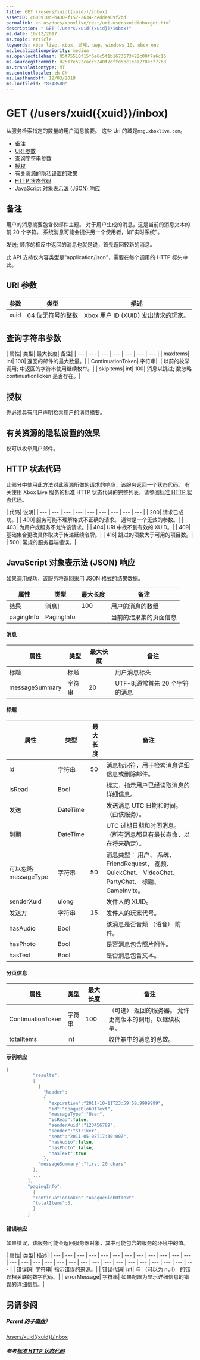 ```yaml
---
title: GET (/users/xuid({xuid})/inbox)
assetID: c603910d-b430-f157-2634-ceddea89f2bd
permalink: en-us/docs/xboxlive/rest/uri-usersxuidinboxget.html
description: " GET (/users/xuid({xuid})/inbox)"
ms.date: 10/12/2017
ms.topic: article
keywords: xbox live, xbox, 游戏, uwp, windows 10, xbox one
ms.localizationpriority: medium
ms.openlocfilehash: 05f75510f15f6e6c5f1b1673673428c00f7a6c16
ms.sourcegitcommit: d2517e522cacc5240f7dffd5bc1eaa278e3f7768
ms.translationtype: MT
ms.contentlocale: zh-CN
ms.lasthandoff: 12/03/2018
ms.locfileid: "8348500"
---
```

# <a name="get-usersxuidxuidinbox"></a>GET (/users/xuid({xuid})/inbox)
从服务检索指定的数量的用户消息摘要。
这些 Uri 的域是`msg.xboxlive.com`。

  * [备注](#ID4EV)
  * [URI 参数](#ID4EEB)
  * [查询字符串参数](#ID4EIC)
  * [授权](#ID4EGE)
  * [有关资源的隐私设置的效果](#ID4ETE)
  * [HTTP 状态代码](#ID4E5E)
  * [JavaScript 对象表示法 (JSON) 响应](#ID4EMH)

<a id="ID4EV"></a>


## <a name="remarks"></a>备注

用户的消息摘要包含仅邮件主题。 对于用户生成的消息，这是当前的消息文本的前 20 个字符。 系统消息可能会提供另一个使用者，如"实时系统"。

发送; 顺序的相反中返回的消息也就是说，首先返回较新的消息。

此 API 支持仅内容类型是"application/json"，需要在每个调用的 HTTP 标头中此。

<a id="ID4EEB"></a>


## <a name="uri-parameters"></a>URI 参数

| 参数| 类型| 描述|
| --- | --- | --- |
| xuid| 64 位无符号的整数| Xbox 用户 ID (XUID) 发出请求的玩家。|

<a id="ID4EIC"></a>


## <a name="query-string-parameters"></a>查询字符串参数

| 属性| 类型| 最大长度| 备注|
| --- | --- | --- | --- | --- | --- | --- |
| maxItems| int| 100| 返回的邮件的最大数量。|
| ContinuationToken| 字符串|  | 以前的枚举调用; 中返回的字符串使用继续枚举。|
| skipItems| int| 100| 消息以跳过; 数忽略 continuationToken 是否存在。|

<a id="ID4EGE"></a>


## <a name="authorization"></a>授权

你必须具有用户声明检索用户的消息摘要。

<a id="ID4ETE"></a>


## <a name="effect-of-privacy-settings-on-resource"></a>有关资源的隐私设置的效果

仅可以枚举用户邮件。

<a id="ID4E5E"></a>


## <a name="http-status-codes"></a>HTTP 状态代码

此部分中使用此方法对此资源所做的请求的响应，该服务返回一个状态代码。 有关使用 Xbox Live 服务的标准 HTTP 状态代码的完整列表，请参阅[标准 HTTP 状态代码](../../additional/httpstatuscodes.md)。

| 代码| 说明|
| --- | --- | --- | --- | --- | --- | --- | --- | --- |
| 200| 请求已成功。|
| 400| 服务可能不理解格式不正确的请求。 通常是一个无效的参数。|
| 403| 为用户或服务不允许该请求。|
| 404| URI 中找不到有效的 XUID。|
| 409| 基础集合更改具体取决于传递延续令牌。|
| 416| 跳过的项数大于可用的项目数。|
| 500| 常规的服务器端错误。|

<a id="ID4EMH"></a>


## <a name="javascript-object-notation-json-response"></a>JavaScript 对象表示法 (JSON) 响应

如果调用成功，该服务将返回采用 JSON 格式的结果数据。

| 属性| 类型| 最大长度| 备注|
| --- | --- | --- | --- |
| 结果| 消息]| 100| 用户的消息的数组|
| pagingInfo| PagingInfo|  | 当前的结果集的页面信息|

#### <a name="message"></a>消息

| 属性| 类型| 最大长度| 备注|
| --- | --- | --- | --- |
| 标题| 标题|  | 用户消息标头|
| messageSummary| 字符串| 20| UTF-8;通常首先 20 个字符的消息|

#### <a name="header"></a>标题

| 属性| 类型| 最大长度| 备注|
| --- | --- | --- | --- |
| id| 字符串| 50| 消息标识符，用于检索消息详细信息或删除邮件。|
| isRead| Bool|  | 标志，指示用户已经读取消息的详细信息。|
| 发送| DateTime|  | 发送消息 UTC 日期和时间。 （由该服务）。|
| 到期| DateTime|  | UTC 过期日期和时间消息。 （所有消息都具有最长寿命，以在将来确定）。|
| 可以忽略 messageType| 字符串| 50| 消息类型： 用户、 系统、 FriendRequest、 视频、 QuickChat、 VideoChat、 PartyChat、 标题、 GameInvite。|
| senderXuid| ulong|  | 发件人的 XUID。|
| 发送方| 字符串| 15| 发件人的玩家代号。|
| hasAudio| Bool|  | 该消息是否音频 （语音） 附件。|
| hasPhoto| Bool|  | 是否消息包含照片附件。|
| hasText| Bool|  | 是否消息包含文本。|

#### <a name="paging-info"></a>分页信息

| 属性| 类型| 最大长度| 备注|
| --- | --- | --- | --- |
| ContinuationToken| 字符串| 100| （可选） 返回的服务器。 允许更高版本的调用，以继续枚举。|
| totalItems| int|  | 收件箱中的消息的总数。|

#### <a name="sample-response"></a>示例响应

```cpp
{
          "results":
          [
            {
              "header":
              {
                "expiration":"2011-10-11T23:59:59.9999999",
                "id":"opaqueBlobOfText",
                "messageType":"User",
                "isRead":false,
                "senderXuid":"123456789",
                "sender":"Striker",
                "sent":"2011-05-08T17:30:00Z",
                "hasAudio":false,
                "hasPhoto":false,
                "hasText":true
              },
            "messageSummary":"first 20 chars"
          },
          ...
        ],
        "pagingInfo":
          {
          "continuationToken":"opaqueBlobOfText"
          "totalItems":5,
          }
        }

```

#### <a name="error-response"></a>错误响应

如果错误，该服务可能会返回服务器对象，其中可能包含的服务的环境中的值。

| 属性| 类型| 描述|
| --- | --- | --- | --- | --- | --- | --- | --- | --- | --- | --- | --- | --- | --- | --- | --- | --- | --- | --- | --- | --- | --- | --- | --- | --- | --- | --- | --- |
| 错误码| 字符串| 指示错误的来源。|
| 错误代码| int| 与 （可以为 null） 的错误相关联的数字代码。|
| errorMessage| 字符串| 如果配置为显示详细信息的错误的详细信息。|

<a id="ID4EIKAC"></a>


## <a name="see-also"></a>另请参阅

<a id="ID4EKKAC"></a>


##### <a name="parent"></a>Parent 的子磁盘）  

[/users/xuid({xuid})/inbox](uri-usersxuidinbox.md)


<a id="ID4EWKAC"></a>


##### <a name="reference--standard-http-status-codesadditionalhttpstatuscodesmd"></a>参考[标准 HTTP 状态代码](../../additional/httpstatuscodes.md)
